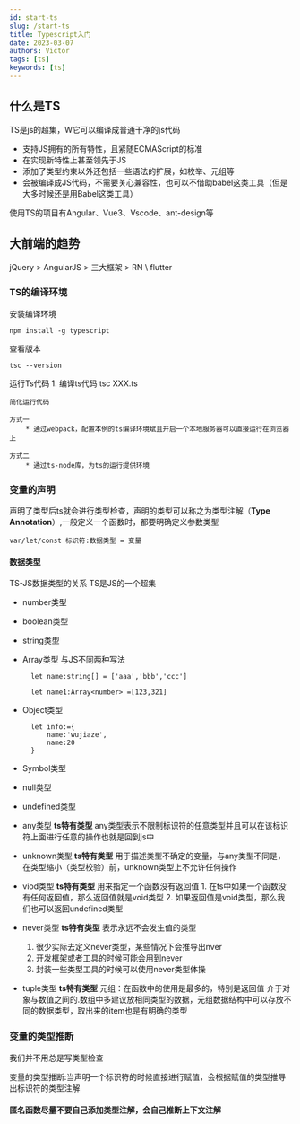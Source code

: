 ```yaml
---
id: start-ts
slug: /start-ts
title: Typescript入门
date: 2023-03-07
authors: Victor
tags: [ts]
keywords: [ts]
---
```

<!--truncate-->

## 什么是TS

TS是js的超集，W它可以编译成普通干净的js代码

* 支持JS拥有的所有特性，且紧随ECMAScript的标准
* 在实现新特性上甚至领先于JS
* 添加了类型约束以外还包括一些语法的扩展，如枚举、元组等
* 会被编译成JS代码，不需要关心兼容性，也可以不借助babel这类工具（但是大多时候还是用Babel这类工具）

使用TS的项目有Angular、Vue3、Vscode、ant-design等

## 大前端的趋势

jQuery > AngularJS > 三大框架 > RN \ flutter

### TS的编译环境

安装编译环境

    npm install -g typescript

查看版本

    tsc --version

运行Ts代码
    1. 编译ts代码
        tsc XXX.ts

    简化运行代码

    方式一
        * 通过webpack，配置本例的ts编译环境斌且开启一个本地服务器可以直接运行在浏览器上
  
    方式二
        * 通过ts-node库，为ts的运行提供环境

### 变量的声明

声明了类型后ts就会进行类型检查，声明的类型可以称之为类型注解（**Type Annotation**）,一般定义一个函数时，都要明确定义参数类型

    var/let/const 标识符:数据类型 = 变量

#### 数据类型

TS-JS数据类型的关系
TS是JS的一个超集

<!-- ![Alt text](../../../%E5%9B%BE%E5%BA%8A/js-ts%E7%B1%BB%E5%9E%8B.png) -->

* number类型
* boolean类型
* string类型
* Array类型 与JS不同两种写法

        let name:string[] = ['aaa','bbb','ccc']

        let name1:Array<number> =[123,321]

* Object类型

        let info:={
            name:'wujiaze',
            name:20
        }

* Symbol类型
* null类型
* undefined类型

* any类型 **ts特有类型**
    any类型表示不限制标识符的任意类型并且可以在该标识符上面进行任意的操作也就是回到js中

* unknown类型 **ts特有类型**
    用于描述类型不确定的变量，与any类型不同是，在类型缩小（类型校验）前，unknown类型上不允许任何操作

* viod类型 **ts特有类型**
    用来指定一个函数没有返回值
        1. 在ts中如果一个函数没有任何返回值，那么返回值就是void类型
        2. 如果返回值是void类型，那么我们也可以返回undefined类型

* never类型 **ts特有类型**
    表示永远不会发生值的类型
    1. 很少实际去定义never类型，某些情况下会推导出nver
    2. 开发框架或者工具的时候可能会用到never
    3. 封装一些类型工具的时候可以使用never类型体操

* tuple类型 **ts特有类型**
    元组：在函数中的使用是最多的，特别是返回值
    介于对象与数值之间的.数组中多建议放相同类型的数据，元组数据结构中可以存放不同的数据类型，取出来的item也是有明确的类型

### 变量的类型推断

我们并不用总是写类型检查

变量的类型推断:当声明一个标识符的时候直接进行赋值，会根据赋值的类型推导出标识符的类型注解

#### 匿名函数尽量不要自己添加类型注解，会自己推断上下文注解
